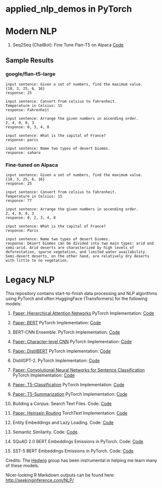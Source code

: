 # applied_nlp_demos in PyTorch


# Modern NLP

1. Seq2Seq (ChatBot): Fine Tune Flan-T5 on Alpaca [Code](https://github.com/afogarty85/applied_nlp_demos/blob/master/accelerate_deepspeed_alpaca_t5_flan_finetune.py)


## Sample Results

### google/flan-t5-large

```
input sentence: Given a set of numbers, find the maximum value.
{10, 3, 25, 6, 16}
response: 25

input sentence: Convert from celsius to fahrenheit.
Temperature in Celsius: 15
response: Fahrenheit

input sentence: Arrange the given numbers in ascending order.
2, 4, 0, 8, 3
response: 0, 3, 4, 8

input sentence: What is the capital of France?
response: paris

input sentence: Name two types of desert biomes.
response: sahara
```

### Fine-tuned on Alpaca

```
input sentence: Given a set of numbers, find the maximum value.
{10, 3, 25, 6, 16}
response: 25

input sentence: Convert from celsius to fahrenheit.
Temperature in Celsius: 15
response: 77

input sentence: Arrange the given numbers in ascending order.
2, 4, 0, 8, 3
response: 0, 2, 3, 4, 8

input sentence: What is the capital of France?
response: Paris

input sentence: Name two types of desert biomes.
response: Desert biomes can be divided into two main types: arid and semi-arid. Arid deserts are characterized by high levels of deforestation, sparse vegetation, and limited water availability. Semi-desert deserts, on the other hand, are relatively dry deserts with little to no vegetation.
```



# Legacy NLP

This repository contains start-to-finish data processing and NLP algorithms using PyTorch and often HuggingFace (Transformers) for the following models:

1. [Paper: Hierarchical Attention Networks](https://www.cs.cmu.edu/~hovy/papers/16HLT-hierarchical-attention-networks.pdf)  PyTorch Implementation: [Code](https://github.com/afogarty85/applied_nlp_demos/blob/master/HAN.py)

2. [Paper: BERT](https://arxiv.org/pdf/1810.04805.pdf?source=post_elevate_sequence_page)  PyTorch Implementation: [Code](https://github.com/afogarty85/applied_nlp_demos/blob/master/bert.py)

3. BERT-CNN Ensemble. PyTorch Implementation: [Code](https://github.com/afogarty85/applied_nlp_demos/blob/master/bert_cnn.py)

4. [Paper: Character-level CNN](https://papers.nips.cc/paper/5782-character-level-convolutional-networks-for-text-classification.pdf)  PyTorch Implementation: [Code](https://github.com/afogarty85/applied_nlp_demos/blob/master/char_cnn.py)

5. [Paper: DistilBERT](https://arxiv.org/pdf/1910.01108.pdf)  PyTorch Implementation: [Code](https://github.com/afogarty85/applied_nlp_demos/blob/master/distilbert.py)

6. DistilGPT-2.  PyTorch Implementation: [Code](https://github.com/afogarty85/applied_nlp_demos/blob/master/distilgpt2_generation.py)

7. [Paper: Convolutional Neural Networks for Sentence Classification](https://arxiv.org/pdf/1408.5882.pdf?source=post_page)  PyTorch Implementation: [Code](https://github.com/afogarty85/applied_nlp_demos/blob/master/kim_cnn.py)

8. [Paper: T5-Classification](https://arxiv.org/pdf/1910.10683.pdf)  PyTorch Implementation: [Code](https://github.com/afogarty85/applied_nlp_demos/blob/master/t5_classification.py)

9. [Paper: T5-Summarization](https://arxiv.org/pdf/1910.10683.pdf)  PyTorch Implementation: [Code](https://github.com/afogarty85/applied_nlp_demos/blob/master/t5_conditional_generation.py)

10. Building a Corpus: Search Text Files. Code: [Code](https://github.com/afogarty85/applied_nlp_demos/blob/master/search_text_files.py)

11. [Paper: Heinsein Routing](https://arxiv.org/abs/1911.00792)  TorchText Implementation: [Code](https://github.com/afogarty85/applied_nlp_demos/blob/master/BERT_capsule.py)

12. Entity Embeddings and Lazy Loading. Code: [Code](https://github.com/afogarty85/applied_nlp_demos/blob/master/torch_dataset.py)

13. Semantic Similarity. Code: [Code](https://github.com/afogarty85/applied_nlp_demos/blob/master/semantic_sim.py)

14. SQuAD 2.0 BERT Embeddings Emissions in PyTorch. Code: [Code](https://github.com/afogarty85/applied_nlp_demos/blob/master/squad_embeds.py)

15. SST-5 BERT Embeddings Emissions in PyTorch. Code: [Code](https://github.com/afogarty85/applied_nlp_demos/blob/master/sst_embeds.py)

Credits: The [Hedwig](https://github.com/castorini/hedwig) group has been instrumental in helping me learn many of these models.

Nicer-looking R Markdown outputs can be found here: http://seekinginference.com/NLP/
